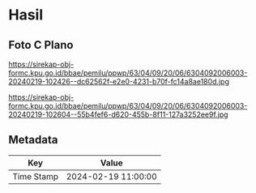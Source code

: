# Hasil

## Foto C Plano

https://sirekap-obj-formc.kpu.go.id/bbae/pemilu/ppwp/63/04/09/20/06/6304092006003-20240219-102426--dc62562f-e2e0-4231-b70f-fc14a8ae180d.jpg

https://sirekap-obj-formc.kpu.go.id/bbae/pemilu/ppwp/63/04/09/20/06/6304092006003-20240219-102604--55b4fef6-d620-455b-8f11-127a3252ee9f.jpg


## Metadata

| Key        | Value               |
| ---------- | ------------------- |
| Time Stamp | 2024-02-19 11:00:00 |



